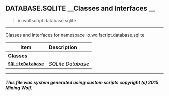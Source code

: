## DATABASE.SQLITE __Classes and Interfaces __

>io.wolfscript.database.sqlite

---

Classes and interfaces for namespace io.wolfscript.database.sqlite

Item | Description   
--- | :--- 
__Classes__|
__[`SQLiteDatabase`](SQLiteDatabase.md)__ | _SQLite Database_ 



---



##### This file was system generated using custom scripts copyright (c) 2015 Mining Wolf.
	

